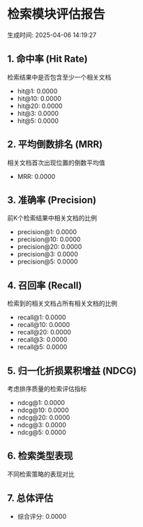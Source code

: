 # 检索模块评估报告
生成时间: 2025-04-06 14:19:27

## 1. 命中率 (Hit Rate)
检索结果中是否包含至少一个相关文档
- hit@1: 0.0000
- hit@10: 0.0000
- hit@20: 0.0000
- hit@3: 0.0000
- hit@5: 0.0000

## 2. 平均倒数排名 (MRR)
相关文档首次出现位置的倒数平均值
- MRR: 0.0000

## 3. 准确率 (Precision)
前K个检索结果中相关文档的比例
- precision@1: 0.0000
- precision@10: 0.0000
- precision@20: 0.0000
- precision@3: 0.0000
- precision@5: 0.0000

## 4. 召回率 (Recall)
检索到的相关文档占所有相关文档的比例
- recall@1: 0.0000
- recall@10: 0.0000
- recall@20: 0.0000
- recall@3: 0.0000
- recall@5: 0.0000

## 5. 归一化折损累积增益 (NDCG)
考虑排序质量的检索评估指标
- ndcg@1: 0.0000
- ndcg@10: 0.0000
- ndcg@20: 0.0000
- ndcg@3: 0.0000
- ndcg@5: 0.0000

## 6. 检索类型表现
不同检索策略的表现对比

## 7. 总体评估
- 综合评分: 0.0000